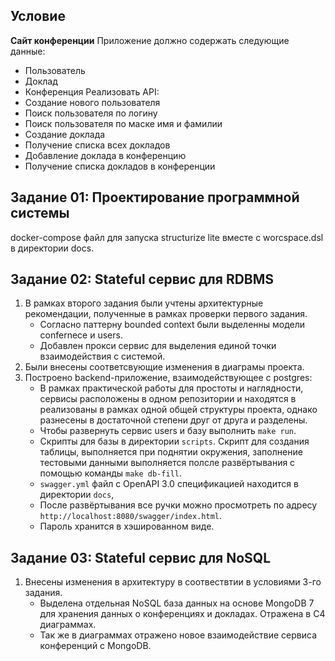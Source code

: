 ## Условие

**Сайт конференции**
Приложение должно содержать следующие данные:
- Пользователь
- Доклад
- Конференция
Реализовать API:
- Создание нового пользователя
- Поиск пользователя по логину
- Поиск пользователя по маске имя и фамилии
- Создание доклада
- Получение списка всех докладов
- Добавление доклада в конференцию
- Получение списка докладов в конференции

## Задание 01: Проектирование программной системы
docker-compose файл для запуска structurize lite вместе с worcspace.dsl в директории docs.

## Задание 02: Stateful сервис для RDBMS
1. В рамках второго задания были учтены архитектурные рекомендации, полученные в рамках проверки первого задания.
    - Согласно паттерну bounded context были выделенны модели confernece и users.
    - Добавлен прокси сервис для выделения единой точки взаимодействия с системой.
2. Были внесены соответсвующие изменения в диаграмы проекта.
3. Построено backend-приложение, взаимодействующее с postgres:
    - В рамках практической работы для простоты и наглядности, сервисы расположены в одном репозитории и находятся в реализованы в рамках одной общей структуры проекта, однако разнесены в достаточной степени друг от друга и разделены.
    - Чтобы развернуть сервис users и базу выполнить `make run`.
    - Скрипты для базы в директории `scripts`. Скрипт для создания таблицы, выполняется при поднятии окружения, заполнение тестовыми данными выполняется полсле развёртывания с помощью команды `make db-fill`.
    - `swagger.yml` файл с OpenAPI 3.0 спецификацией находится в директории `docs`,
    - После развёртывания все ручки можно просмотреть по адресу `http://localhost:8080/swagger/index.html`.
    - Пароль хранится в хэшированном виде.

## Задание 03: Stateful сервис для NoSQL
1. Внесены изменения в архитектуру в соотвествтии в условиями 3-го задания.
    - Выделена отдельная NoSQL база данных на основе MongoDB 7 для хранения данных о конференциях и докладах. Отражена в C4 диаграммах.
    - Так же в диаграммах отражено новое взаимодействие сервиса конференций с MongoDB.